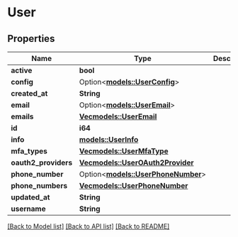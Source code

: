 # User

## Properties

Name | Type | Description | Notes
------------ | ------------- | ------------- | -------------
**active** | **bool** |  | 
**config** | Option<[**models::UserConfig**](UserConfig.md)> |  | [optional]
**created_at** | **String** |  | 
**email** | Option<[**models::UserEmail**](UserEmail.md)> |  | [optional]
**emails** | [**Vec<models::UserEmail>**](UserEmail.md) |  | 
**id** | **i64** |  | 
**info** | [**models::UserInfo**](UserInfo.md) |  | 
**mfa_types** | [**Vec<models::UserMfaType>**](UserMFAType.md) |  | 
**oauth2_providers** | [**Vec<models::UserOAuth2Provider>**](UserOAuth2Provider.md) |  | 
**phone_number** | Option<[**models::UserPhoneNumber**](UserPhoneNumber.md)> |  | [optional]
**phone_numbers** | [**Vec<models::UserPhoneNumber>**](UserPhoneNumber.md) |  | 
**updated_at** | **String** |  | 
**username** | **String** |  | 

[[Back to Model list]](../README.md#documentation-for-models) [[Back to API list]](../README.md#documentation-for-api-endpoints) [[Back to README]](../README.md)


